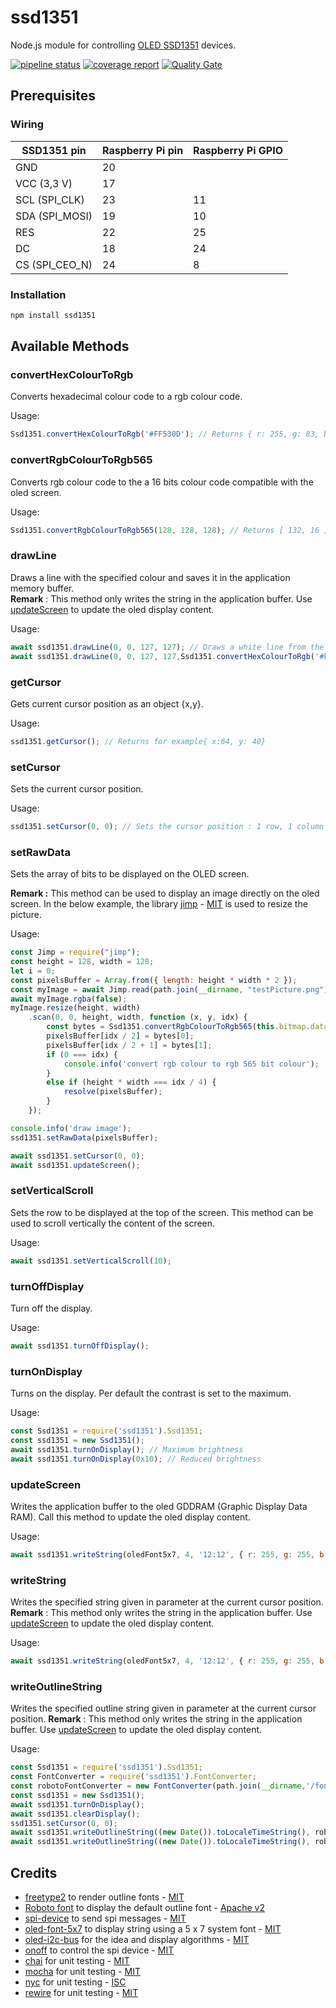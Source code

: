 # ssd1351

Node.js module for controlling [OLED SSD1351](https://www.newhavendisplay.com/app_notes/SSD1351.pdf) devices. 

[![pipeline status](https://gitlab.com/ftmazzone/ssd1351/badges/master/pipeline.svg)](https://gitlab.com/ftmazzone/ssd1351/commits/master)
[![coverage report](https://gitlab.com/ftmazzone/ssd1351/badges/master/coverage.svg)](https://gitlab.com/ftmazzone/ssd1351/commits/master)
[![Quality Gate](https://sonarcloud.io/api/project_badges/measure?project=SSD1351&metric=alert_status&style=flat-square)](https://sonarcloud.io/dashboard?id=SSD1351)

## Prerequisites
### Wiring

| SSD1351 pin    |Raspberry Pi pin|Raspberry Pi GPIO|
|----------------|:---------------|:----------------|
| GND            |  20            |                 |
| VCC (3,3 V)    |  17            |                 |
| SCL (SPI_CLK)  | 23             |        11       |
| SDA (SPI_MOSI) |  19            |        10       |
| RES            |  22            |        25       |
| DC             |  18            |        24       |
| CS (SPI_CEO_N) |  24            |        8        |

### Installation

```sh
npm install ssd1351
```

## Available Methods

### convertHexColourToRgb

Converts hexadecimal colour code to a rgb colour code.

Usage:
```javascript
Ssd1351.convertHexColourToRgb('#FF530D'); // Returns { r: 255, g: 83, b: 13 }
```

### convertRgbColourToRgb565

Converts rgb colour code to the a 16 bits colour code compatible with the oled screen.

Usage:
```javascript
Ssd1351.convertRgbColourToRgb565(128, 128, 128); // Returns [ 132, 16 ]
```

### drawLine

Draws a line with the specified colour and saves it in the application memory buffer.  
__Remark__ : This method only writes the string in the application buffer. Use [updateScreen](#updatescreen) to update the oled display content.

Usage:
```javascript
await ssd1351.drawLine(0, 0, 127, 127); // Draws a white line from the top left corner of the screen to the bottom right.
await ssd1351.drawLine(0, 0, 127, 127,Ssd1351.convertHexColourToRgb('#FF530D')); // Draws a red line from the top left corner of the screen to the bottom right.
```

### getCursor

Gets current cursor position as an object {x,y}.

Usage:
```javascript
ssd1351.getCursor(); // Returns for example{ x:64, y: 40}
```

### setCursor

Sets the current cursor position.

Usage:
```javascript
ssd1351.setCursor(0, 0); // Sets the cursor position : 1 row, 1 column
```

### setRawData

Sets the array of bits to be displayed on the OLED screen.

**Remark :** This method can be used to display an image directly on the oled screen. In the below example, the library [jimp](https://github.com/oliver-moran/jimp) - [MIT](https://github.com/oliver-moran/jimp/blob/master/LICENSE) is used to resize the picture.

Usage:
```javascript
const Jimp = require("jimp");
const height = 128, width = 128;
let i = 0;
const pixelsBuffer = Array.from({ length: height * width * 2 });
const myImage = await Jimp.read(path.join(__dirname, "testPicture.png"));
await myImage.rgba(false);
myImage.resize(height, width)
    .scan(0, 0, height, width, function (x, y, idx) {
        const bytes = Ssd1351.convertRgbColourToRgb565(this.bitmap.data[idx + 0], this.bitmap.data[idx + 1], this.bitmap.data[idx + 2], this.bitmap.data[idx + 3]);
        pixelsBuffer[idx / 2] = bytes[0];
        pixelsBuffer[idx / 2 + 1] = bytes[1];
        if (0 === idx) {
            console.info('convert rgb colour to rgb 565 bit colour');
        }
        else if (height * width === idx / 4) {
            resolve(pixelsBuffer);
        }
    });

console.info('draw image');
ssd1351.setRawData(pixelsBuffer);

await ssd1351.setCursor(0, 0);
await ssd1351.updateScreen();
```

### setVerticalScroll

Sets the row to be displayed at the top of the screen. This method can be used to scroll vertically the content of the screen.

Usage:
```javascript
await ssd1351.setVerticalScroll(10);
```

### turnOffDisplay

Turn off the display.

Usage:
```javascript
await ssd1351.turnOffDisplay();
```

### turnOnDisplay

Turns on the display. Per default the contrast is set to the maximum.

Usage:
```javascript
const Ssd1351 = require('ssd1351').Ssd1351;
const ssd1351 = new Ssd1351();
await ssd1351.turnOnDisplay(); // Maximum brightness
await ssd1351.turnOnDisplay(0x10); // Reduced brightness
```

### updateScreen

Writes the application buffer to the oled GDDRAM (Graphic Display Data RAM). Call this method to update the oled display content.

Usage:
```javascript
await ssd1351.writeString(oledFont5x7, 4, '12:12', { r: 255, g: 255, b: 255 }); // Writes in white the string 12:12 with the pixel font 'oledFont5x7', the character size '4'
```

### writeString

Writes the specified string given in parameter at the current cursor position.  
__Remark__ : This method only writes the string in the application buffer. Use [updateScreen](#updatescreen) to update the oled display content.

Usage:
```javascript
await ssd1351.writeString(oledFont5x7, 4, '12:12', { r: 255, g: 255, b: 255 }); // Writes in white the string 12:12 with the pixel font 'oledFont5x7', the character size '4'
```

### writeOutlineString

Writes the specified outline string given in parameter at the current cursor position. 
__Remark__ : This method only writes the string in the application buffer. Use [updateScreen](#updatescreen) to update the oled display content.

Usage:
```javascript
const Ssd1351 = require('ssd1351').Ssd1351;
const FontConverter = require('ssd1351').FontConverter;
const robotoFontConverter = new FontConverter(path.join(__dirname,'/fonts/Roboto-Regular.ttf'),{charWidth: 0, charHeight: 15 * 64, horzResolution: 128, vertResolution: 128});
const ssd1351 = new Ssd1351();
await ssd1351.turnOnDisplay();
await ssd1351.clearDisplay();
ssd1351.setCursor(0, 0);
await ssd1351.writeOutlineString((new Date()).toLocaleTimeString(), robotoFontConverter, 5, Ssd1351.convertHexColourToRgb('#FF530D'),false); //Return the size of the string. The application buffer is not updated.
await ssd1351.writeOutlineString((new Date()).toLocaleTimeString(), robotoFontConverter, 5, Ssd1351.convertHexColourToRgb('#FF530D')); //Writes in the application buffer the current time in orange. The space between each character is 5 pixels.
```

## Credits
* [freetype2](https://github.com/ericfreese/node-freetype2) to render outline fonts - [MIT](https://github.com/ericfreese/node-freetype2/blob/master/LICENSE)
* [Roboto font](https://fonts.google.com/specimen/Roboto) to display the default outline font - [Apache v2](http://www.apache.org/licenses/LICENSE-2.0)
* [spi-device](https://github.com/fivdi/spi-device) to send spi messages - [MIT](https://github.com/fivdi/spi-device/blob/master/LICENSE)
* [oled-font-5x7](https://github.com/noopkat/oled-font-5x7) to display string using a 5 x 7 system font - [MIT](https://github.com/noopkat/oled-font-5x7/blob/master/LICENSE)
* [oled-i2c-bus](https://github.com/baltazorr/oled-i2c-bus) for the idea and display algorithms - [MIT](https://opensource.org/licenses/MIT)
* [onoff](https://github.com/fivdi/onoff) to control the spi device - [MIT](https://github.com/fivdi/onoff/blob/master/LICENSE)
* [chai](https://github.com/chaijs/chai) for unit testing - [MIT](https://github.com/chaijs/chai/blob/master/LICENSE)
* [mocha](https://github.com/mochajs/mocha) for unit testing - [MIT](https://github.com/mochajs/mocha/blob/master/LICENSE)
* [nyc](https://github.com/istanbuljs/nyc) for unit testing - [ISC](https://github.com/istanbuljs/nyc/blob/master/LICENSE.txt)
* [rewire](https://github.com/jhnns/rewire) for unit testing - [MIT](https://github.com/jhnns/rewire/blob/master/LICENSE)
